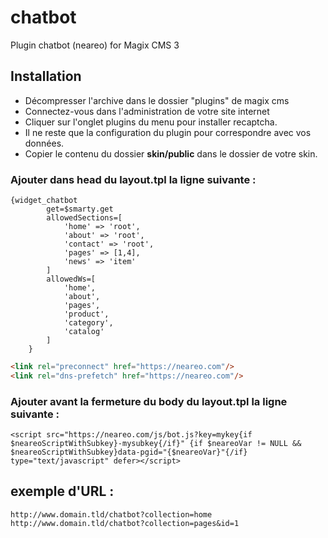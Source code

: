 # chatbot
Plugin chatbot (neareo) for Magix CMS 3

## Installation
 * Décompresser l'archive dans le dossier "plugins" de magix cms
 * Connectez-vous dans l'administration de votre site internet
 * Cliquer sur l'onglet plugins du menu pour installer recaptcha.
 * Il ne reste que la configuration du plugin pour correspondre avec vos données.
* Copier le contenu du dossier **skin/public** dans le dossier de votre skin.

### Ajouter dans head du layout.tpl la ligne suivante :
```smarty
{widget_chatbot
        get=$smarty.get
        allowedSections=[
            'home' => 'root',
            'about' => 'root',
            'contact' => 'root',
            'pages' => [1,4],
            'news' => 'item'
        ]
        allowedWs=[
            'home',
            'about',
            'pages',
            'product',
            'category',
            'catalog'
        ]
    }
````
```html
<link rel="preconnect" href="https://neareo.com"/>
<link rel="dns-prefetch" href="https://neareo.com"/>
````

### Ajouter avant la fermeture du body du layout.tpl la ligne suivante :
```smarty
<script src="https://neareo.com/js/bot.js?key=mykey{if $neareoScriptWithSubkey}-mysubkey{/if}" {if $neareoVar != NULL && $neareoScriptWithSubkey}data-pgid="{$neareoVar}"{/if} type="text/javascript" defer></script>
````

## exemple d'URL :
```text
http://www.domain.tld/chatbot?collection=home
http://www.domain.tld/chatbot?collection=pages&id=1
````